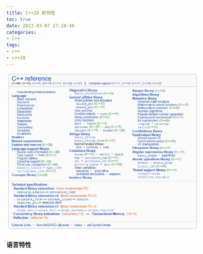 ```yaml
---
title: C++20 新特性
toc: true
date: 2022-03-07 17:18:49
categories:
- C++
tags:
- c++
- c++20
---
```


<center>
    <img src="32/teaser-image.png" />
</center>
<!-- more -->

### 语言特性

